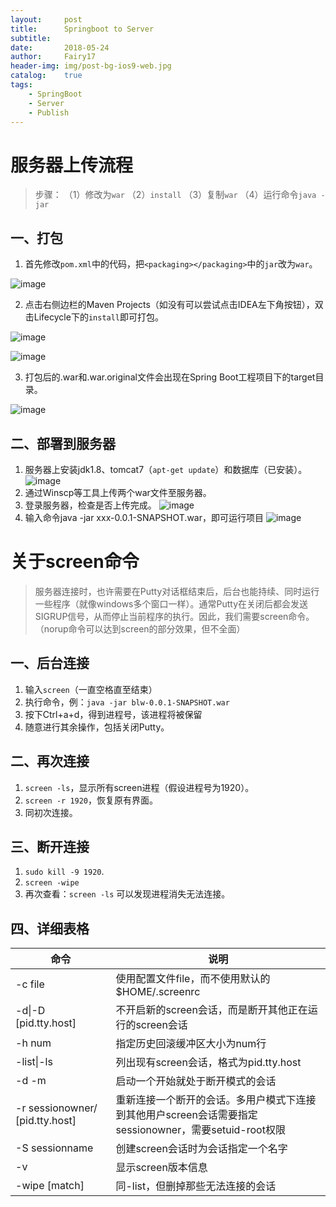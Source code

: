 ```yaml
---
layout:     post
title:      Springboot to Server
subtitle:   
date:       2018-05-24
author:     Fairy17
header-img: img/post-bg-ios9-web.jpg
catalog:    true
tags:
    - SpringBoot
    - Server
    - Publish
---
```


# 服务器上传流程

> 步骤： （1）修改为`war` （2）`install` （3）复制`war` （4）运行命令`java -jar`

## 一、打包  

1. 首先修改`pom.xml`中的代码，把`<packaging></packaging>`中的`jar`改为`war`。  

![image](/image/springboot-to-server/1.png)   

2. 点击右侧边栏的Maven Projects（如没有可以尝试点击IDEA左下角按钮），双击Lifecycle下的`install`即可打包。  

![image](https://raw.githubusercontent.com/fairy17/fairy17.github.io/master/image/springboot-to-server/2.bmp)   

![image](https://raw.githubusercontent.com/fairy17/fairy17.github.io/master/image/springboot-to-server/3.bmp)   

3. 打包后的.war和.war.original文件会出现在Spring Boot工程项目下的target目录。

![image](https://raw.githubusercontent.com/fairy17/fairy17.github.io/master/image/springboot-to-server/4.bmp)   

## 二、部署到服务器

1. 服务器上安装jdk1.8、tomcat7（`apt-get update`）和数据库（已安装）。
![image](https://raw.githubusercontent.com/fairy17/fairy17.github.io/master/image/springboot-to-server/5.bmp)   
2. 通过Winscp等工具上传两个war文件至服务器。
3. 登录服务器，检查是否上传完成。
![image](https://raw.githubusercontent.com/fairy17/fairy17.github.io/master/image/springboot-to-server/6.bmp)   
4. 输入命令java -jar xxx-0.0.1-SNAPSHOT.war，即可运行项目
![image](https://raw.githubusercontent.com/fairy17/fairy17.github.io/master/image/springboot-to-server/7.bmp)   

# 关于screen命令

>服务器连接时，也许需要在Putty对话框结束后，后台也能持续、同时运行一些程序（就像windows多个窗口一样）。通常Putty在关闭后都会发送SIGRUP信号，从而停止当前程序的执行。因此，我们需要screen命令。（norup命令可以达到screen的部分效果，但不全面）

## 一、后台连接

1. 输入`screen`（一直空格直至结束）
2. 执行命令，例：`java -jar blw-0.0.1-SNAPSHOT.war`
3. 按下Ctrl+a+d，得到进程号，该进程将被保留
4. 随意进行其余操作，包括关闭Putty。

## 二、再次连接

1. `screen -ls`，显示所有screen进程（假设进程号为1920）。
2. `screen -r 1920`，恢复原有界面。
3. 同初次连接。

## 三、断开连接
1. `sudo kill -9 1920`.
2. `screen -wipe`
3. 再次查看：`screen -ls` 可以发现进程消失无法连接。

## 四、详细表格

| 命令     |  说明    |
| ---- | ---- |
| -c file |使用配置文件file，而不使用默认的$HOME/.screenrc |
| -d\|-D [pid.tty.host] |不开启新的screen会话，而是断开其他正在运行的screen会话|
| -h num	  |  指定历史回滚缓冲区大小为num行|
|-list\|-ls |  列出现有screen会话，格式为pid.tty.host|
|-d -m	 |  启动一个开始就处于断开模式的会话|
|-r sessionowner/ [pid.tty.host] |  重新连接一个断开的会话。多用户模式下连接到其他用户screen会话需要指定sessionowner，需要setuid-root权限|
|-S sessionname |  创建screen会话时为会话指定一个名字|
|-v	 |  显示screen版本信息|
|-wipe [match] |  同-list，但删掉那些无法连接的会话|
